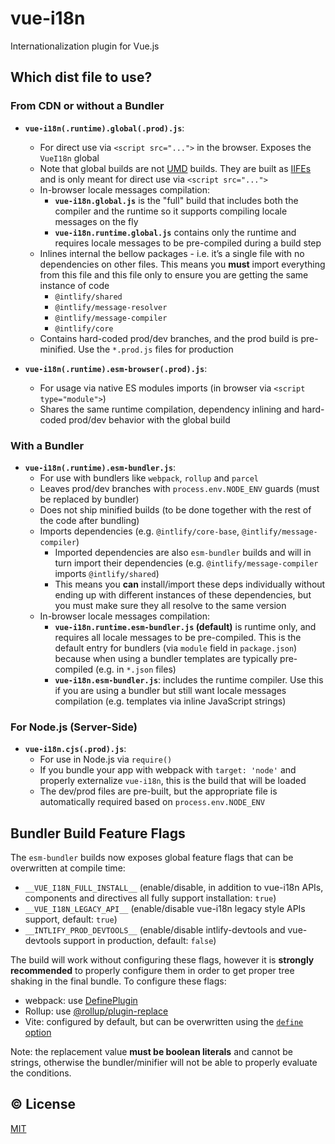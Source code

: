 # vue-i18n

Internationalization plugin for Vue.js

## Which dist file to use?

### From CDN or without a Bundler

- **`vue-i18n(.runtime).global(.prod).js`**:
  - For direct use via `<script src="...">` in the browser. Exposes the `VueI18n` global
  - Note that global builds are not [UMD](https://github.com/umdjs/umd) builds.  They are built as [IIFEs](https://developer.mozilla.org/en-US/docs/Glossary/IIFE) and is only meant for direct use via `<script src="...">`
  - In-browser locale messages compilation:
    - **`vue-i18n.global.js`** is the "full" build that includes both the compiler and the runtime so it supports compiling locale messages on the fly
    - **`vue-i18n.runtime.global.js`** contains only the runtime and requires locale messages to be pre-compiled during a build step
  - Inlines internal the bellow packages - i.e. it’s a single file with no dependencies on other files. This means you **must** import everything from this file and this file only to ensure you are getting the same instance of code
    - `@intlify/shared`
    - `@intlify/message-resolver`
    - `@intlify/message-compiler`
    - `@intlify/core`
  - Contains hard-coded prod/dev branches, and the prod build is pre-minified. Use the `*.prod.js` files for production

- **`vue-i18n(.runtime).esm-browser(.prod).js`**:
  - For usage via native ES modules imports (in browser via `<script type="module">`)
  - Shares the same runtime compilation, dependency inlining and hard-coded prod/dev behavior with the global build

### With a Bundler

- **`vue-i18n(.runtime).esm-bundler.js`**:
  - For use with bundlers like `webpack`, `rollup` and `parcel`
  - Leaves prod/dev branches with `process.env.NODE_ENV` guards (must be replaced by bundler)
  - Does not ship minified builds (to be done together with the rest of the code after bundling)
  - Imports dependencies (e.g. `@intlify/core-base`, `@intlify/message-compiler`)
    - Imported dependencies are also `esm-bundler` builds and will in turn import their dependencies (e.g. `@intlify/message-compiler` imports `@intlify/shared`)
    - This means you **can** install/import these deps individually without ending up with different instances of these dependencies, but you must make sure they all resolve to the same version
  - In-browser locale messages compilation:
    - **`vue-i18n.runtime.esm-bundler.js` (default)** is runtime only, and requires all locale messages to be pre-compiled. This is the default entry for bundlers (via `module` field in `package.json`) because when using a bundler templates are typically pre-compiled (e.g. in `*.json` files)
    - **`vue-i18n.esm-bundler.js`**: includes the runtime compiler. Use this if you are using a bundler but still want locale messages compilation (e.g. templates via inline JavaScript strings)

### For Node.js (Server-Side)

- **`vue-i18n.cjs(.prod).js`**:
  - For use in Node.js via `require()`
  - If you bundle your app with webpack with `target: 'node'` and properly externalize `vue-i18n`, this is the build that will be loaded
  - The dev/prod files are pre-built, but the appropriate file is automatically required based on `process.env.NODE_ENV`

## Bundler Build Feature Flags

The `esm-bundler` builds now exposes global feature flags that can be overwritten at compile time:

- `__VUE_I18N_FULL_INSTALL__` (enable/disable, in addition to vue-i18n APIs, components and directives all fully support installation: `true`)
- `__VUE_I18N_LEGACY_API__` (enable/disable vue-i18n legacy style APIs support, default: `true`)
- `__INTLIFY_PROD_DEVTOOLS__` (enable/disable intlify-devtools and vue-devtools support in production, default: `false`)

The build will work without configuring these flags, however it is **strongly recommended** to properly configure them in order to get proper tree shaking in the final bundle. To configure these flags:

- webpack: use [DefinePlugin](https://webpack.js.org/plugins/define-plugin/)
- Rollup: use [@rollup/plugin-replace](https://github.com/rollup/plugins/tree/master/packages/replace)
- Vite: configured by default, but can be overwritten using the [`define` option](https://github.com/vitejs/vite/blob/a4133c073e640b17276b2de6e91a6857bdf382e1/src/node/config.ts#L72-L76)

Note: the replacement value **must be boolean literals** and cannot be strings, otherwise the bundler/minifier will not be able to properly evaluate the conditions.

## :copyright: License

[MIT](http://opensource.org/licenses/MIT)
